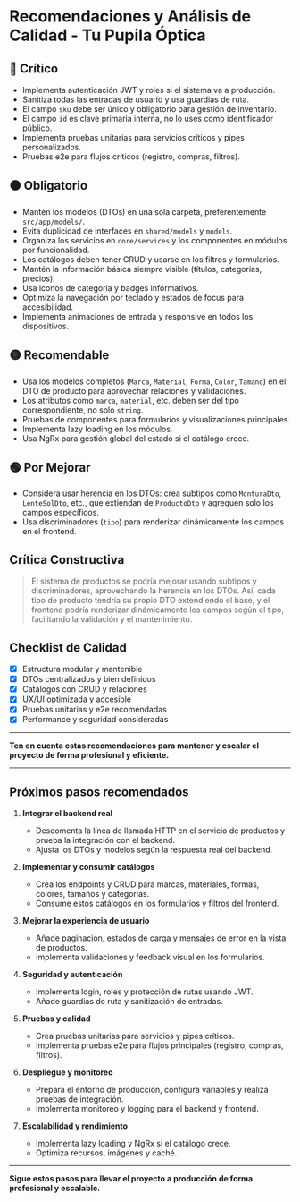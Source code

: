 # Recomendaciones y Análisis de Calidad - Tu Pupila Óptica

## 🔴 Crítico
- Implementa autenticación JWT y roles si el sistema va a producción.
- Sanitiza todas las entradas de usuario y usa guardias de ruta.
- El campo `sku` debe ser único y obligatorio para gestión de inventario.
- El campo `id` es clave primaria interna, no lo uses como identificador público.
- Implementa pruebas unitarias para servicios críticos y pipes personalizados.
- Pruebas e2e para flujos críticos (registro, compras, filtros).

## 🟠 Obligatorio
- Mantén los modelos (DTOs) en una sola carpeta, preferentemente `src/app/models/`.
- Evita duplicidad de interfaces en `shared/models` y `models`.
- Organiza los servicios en `core/services` y los componentes en módulos por funcionalidad.
- Los catálogos deben tener CRUD y usarse en los filtros y formularios.
- Mantén la información básica siempre visible (títulos, categorías, precios).
- Usa iconos de categoría y badges informativos.
- Optimiza la navegación por teclado y estados de focus para accesibilidad.
- Implementa animaciones de entrada y responsive en todos los dispositivos.

## 🟡 Recomendable
- Usa los modelos completos (`Marca`, `Material`, `Forma`, `Color`, `Tamano`) en el DTO de producto para aprovechar relaciones y validaciones.
- Los atributos como `marca`, `material`, etc. deben ser del tipo correspondiente, no solo `string`.
- Pruebas de componentes para formularios y visualizaciones principales.
- Implementa lazy loading en los módulos.
- Usa NgRx para gestión global del estado si el catálogo crece.

## 🟢 Por Mejorar
- Considera usar herencia en los DTOs: crea subtipos como `MonturaDto`, `LenteSolDto`, etc., que extiendan de `ProductoDto` y agreguen solo los campos específicos.
- Usa discriminadores (`tipo`) para renderizar dinámicamente los campos en el frontend.

## Crítica Constructiva
> El sistema de productos se podría mejorar usando subtipos y discriminadores, aprovechando la herencia en los DTOs. Así, cada tipo de producto tendría su propio DTO extendiendo el base, y el frontend podría renderizar dinámicamente los campos según el tipo, facilitando la validación y el mantenimiento.

## Checklist de Calidad
- [x] Estructura modular y mantenible
- [x] DTOs centralizados y bien definidos
- [x] Catálogos con CRUD y relaciones
- [x] UX/UI optimizada y accesible
- [x] Pruebas unitarias y e2e recomendadas
- [x] Performance y seguridad consideradas

---

**Ten en cuenta estas recomendaciones para mantener y escalar el proyecto de forma profesional y eficiente.**

---

## Próximos pasos recomendados

1. **Integrar el backend real**
   - Descomenta la línea de llamada HTTP en el servicio de productos y prueba la integración con el backend.
   - Ajusta los DTOs y modelos según la respuesta real del backend.

2. **Implementar y consumir catálogos**
   - Crea los endpoints y CRUD para marcas, materiales, formas, colores, tamaños y categorías.
   - Consume estos catálogos en los formularios y filtros del frontend.

3. **Mejorar la experiencia de usuario**
   - Añade paginación, estados de carga y mensajes de error en la vista de productos.
   - Implementa validaciones y feedback visual en los formularios.

4. **Seguridad y autenticación**
   - Implementa login, roles y protección de rutas usando JWT.
   - Añade guardias de ruta y sanitización de entradas.

5. **Pruebas y calidad**
   - Crea pruebas unitarias para servicios y pipes críticos.
   - Implementa pruebas e2e para flujos principales (registro, compras, filtros).

6. **Despliegue y monitoreo**
   - Prepara el entorno de producción, configura variables y realiza pruebas de integración.
   - Implementa monitoreo y logging para el backend y frontend.

7. **Escalabilidad y rendimiento**
   - Implementa lazy loading y NgRx si el catálogo crece.
   - Optimiza recursos, imágenes y caché.

---

**Sigue estos pasos para llevar el proyecto a producción de forma profesional y escalable.**
